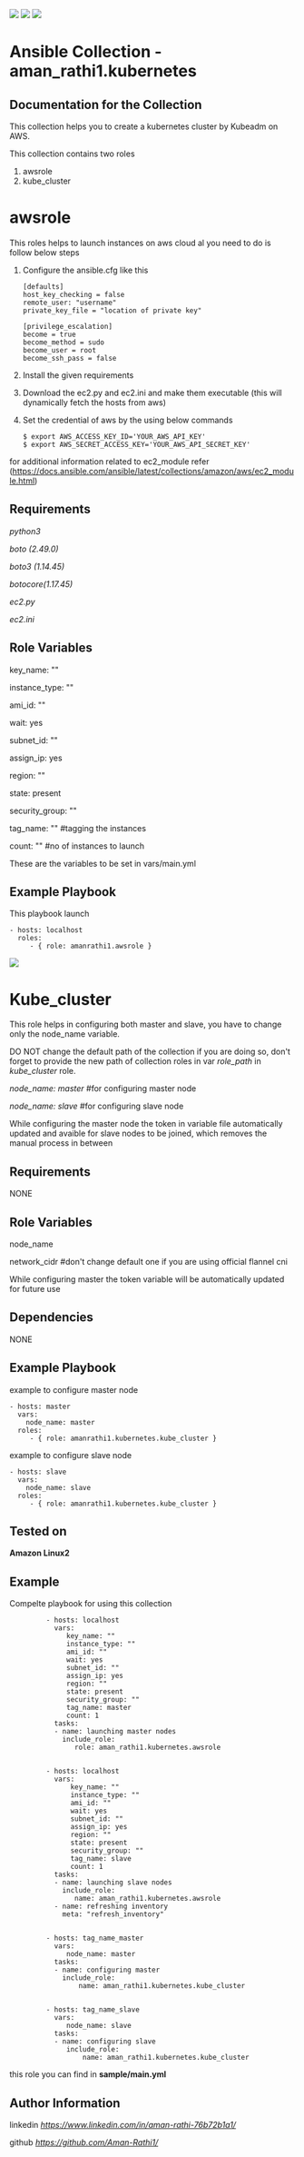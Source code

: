 ![](https://img.shields.io/badge/kube-adm-green)
![](https://img.shields.io/badge/aws-orange)
![](https://img.shields.io/badge/ansible-2.9+-red)
# Ansible Collection - aman_rathi1.kubernetes

## Documentation for the Collection

This collection helps you to create a kubernetes cluster by Kubeadm  on AWS.

This collection contains two roles 

1. awsrole
2. kube_cluster



awsrole
=========

This roles helps to launch instances on aws cloud al you need to do is follow below steps
1. Configure the ansible.cfg like this
 
       [defaults]
       host_key_checking = false
       remote_user: "username"
       private_key_file = "location of private key"

       [privilege_escalation]
       become = true
       become_method = sudo
       become_user = root
       become_ssh_pass = false

2. Install the given requirements
3. Download the ec2.py and ec2.ini and make them executable (this will dynamically fetch the hosts from aws)
4. Set the credential of aws by the using below commands
   
       $ export AWS_ACCESS_KEY_ID='YOUR_AWS_API_KEY'
       $ export AWS_SECRET_ACCESS_KEY='YOUR_AWS_API_SECRET_KEY'

for additional information related to ec2_module refer (https://docs.ansible.com/ansible/latest/collections/amazon/aws/ec2_module.html)




Requirements
------------
*python3*

*boto (2.49.0)*

*boto3 (1.14.45)*

*botocore(1.17.45)*

*ec2.py*

*ec2.ini*



Role Variables
--------------


key_name: ""

instance_type: ""

ami_id: ""

wait: yes

subnet_id: ""

assign_ip: yes

region: ""

state: present

security_group: ""

tag_name: ""             #tagging the instances

count: ""                #no of instances to launch 

These are the variables to be set in vars/main.yml


Example Playbook
----------------

This playbook launch 

    - hosts: localhost
      roles:
         - { role: amanrathi1.awsrole }



![](https://img.shields.io/badge/kubernetes-masternode-green) 

Kube_cluster
=========

This role helps in configuring both master and slave, you have to change only the node_name variable.

DO NOT change the default path of the collection if you are doing so, don't forget to provide the new path of collection roles in var *role_path* in *kube_cluster* role.

*node_name: master*       #for configuring master node

*node_name: slave*       #for configuring  slave node

While configuring the master node the token in variable file automatically updated and avaible for slave nodes to be joined, which removes the manual process in between  

Requirements
------------

NONE

Role Variables
--------------

node_name

network_cidr    #don't  change default one if you are using official flannel cni 

While configuring master the token variable will be automatically updated for future use


Dependencies
------------

NONE

Example Playbook
----------------

example  to configure master node

    - hosts: master
      vars:
        node_name: master
      roles:
         - { role: amanrathi1.kubernetes.kube_cluster }


example  to configure slave node

    - hosts: slave
      vars:
        node_name: slave
      roles:
         - { role: amanrathi1.kubernetes.kube_cluster }



Tested on
---------

**Amazon Linux2**

Example 
-------
Compelte playbook for using this collection
          

             - hosts: localhost
               vars:
                  key_name: ""
                  instance_type: ""
                  ami_id: ""
                  wait: yes
                  subnet_id: ""
                  assign_ip: yes
                  region: ""
                  state: present
                  security_group: ""
                  tag_name: master
                  count: 1
               tasks:
               - name: launching master nodes   
                 include_role:
                    role: aman_rathi1.kubernetes.awsrole

 
             - hosts: localhost
               vars:
                   key_name: ""
                   instance_type: ""
                   ami_id: ""
                   wait: yes
                   subnet_id: ""
                   assign_ip: yes
                   region: ""
                   state: present
                   security_group: ""
                   tag_name: slave
                   count: 1
               tasks:
               - name: launching slave nodes
                 include_role:
                    name: aman_rathi1.kubernetes.awsrole
               - name: refreshing inventory
                 meta: "refresh_inventory"


             - hosts: tag_name_master
               vars:
                  node_name: master
               tasks:
               - name: configuring master
                 include_role:
                     name: aman_rathi1.kubernetes.kube_cluster


             - hosts: tag_name_slave
               vars:
                  node_name: slave
               tasks:
               - name: configuring slave
                  include_role:
                      name: aman_rathi1.kubernetes.kube_cluster
   
this role you can find in **sample/main.yml**

 Author Information
------------------
linkedin   *https://www.linkedin.com/in/aman-rathi-76b72b1a1/*

github *https://github.com/Aman-Rathi1/*       